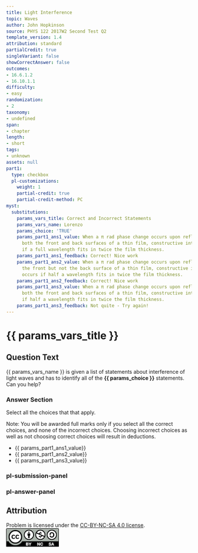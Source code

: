 ```yaml
---
title: Light Interference
topic: Waves
author: John Hopkinson
source: PHYS 122 2017W2 Second Test Q2
template_version: 1.4
attribution: standard
partialCredit: true
singleVariant: false
showCorrectAnswer: false
outcomes:
- 16.6.1.2
- 16.10.1.1
difficulty:
- easy
randomization:
- 2
taxonomy:
- undefined
span:
- chapter
length:
- short
tags:
- unknown
assets: null
part1:
  type: checkbox
  pl-customizations:
    weight: 1
    partial-credit: true
    partial-credit-method: PC
myst:
  substitutions:
    params_vars_title: Correct and Incorrect Statements
    params_vars_name: Lorenzo
    params_choice: 'TRUE'
    params_part1_ans1_value: When a π rad phase change occurs upon reflection from
      both the front and back surfaces of a thin film, constructive interference occurs
      if a full wavelength fits in twice the film thickness.
    params_part1_ans1_feedback: Correct! Nice work
    params_part1_ans2_value: When a π rad phase change occurs upon reflection from
      the front but not the back surface of a thin film, constructive interference
      occurs if half a wavelength fits in twice the film thickness.
    params_part1_ans2_feedback: Correct! Nice work
    params_part1_ans3_value: When a π rad phase change occurs upon reflection from
      both the front and back surfaces of a thin film, constructive interference occurs
      if half a wavelength fits in twice the film thickness.
    params_part1_ans3_feedback: Not quite - Try again!
---
```

# {{ params_vars_title }}

## Question Text

{{ params_vars_name }} is given a list of statements about interference of light waves and has to identify all of the __{{ params_choice }}__ statements. Can you help?

### Answer Section

Select all the choices that that apply.

Note: You will be awarded full marks only if you select all the correct choices, and none of the incorrect choices. Choosing incorrect choices as well as not choosing correct choices will result in deductions.

- {{ params_part1_ans1_value}}
- {{ params_part1_ans2_value}}
- {{ params_part1_ans3_value}}

### pl-submission-panel

### pl-answer-panel

## Attribution

Problem is licensed under the [CC-BY-NC-SA 4.0 license](https://creativecommons.org/licenses/by-nc-sa/4.0/).<br> ![The Creative Commons 4.0 license requiring attribution-BY, non-commercial-NC, and share-alike-SA license.](https://raw.githubusercontent.com/firasm/bits/master/by-nc-sa.png)
